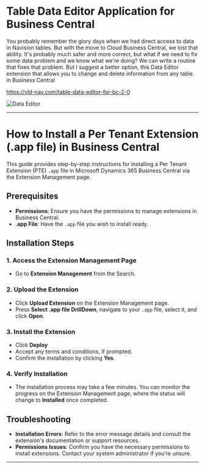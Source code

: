 # Table Data Editor Application for Business Central
You probably remember the glory days when we had direct access to data in Navision tables. But with the move to Cloud Business Central, we lost that ability. It's probably much safer and more correct, but what if we need to fix some data problem and we know what we're doing? We can write a routine that fixes that problem. But I suggest a better option, this Data Editor extension that allows you to change and delete information from any table in Business Central

https://vld-nav.com/table-data-editor-for-bc-2-0


![Data Editor](https://static.tildacdn.com/tild3565-3631-4636-b463-303765396635/OpenTable.gif)

---

# How to Install a Per Tenant Extension (.app file) in Business Central

This guide provides step-by-step instructions for installing a Per Tenant Extension (PTE) `.app` file in Microsoft Dynamics 365 Business Central via the Extension Management page.

## Prerequisites

- **Permissions**: Ensure you have the permissions to manage extensions in Business Central.
- **.app File**: Have the `.app` file you wish to install ready.

## Installation Steps

### 1. Access the Extension Management Page

- Go to **Extension Management** from the Search.

### 2. Upload the Extension

- Click **Upload Extension** on the Extension Management page.
- Press **Select .app file DrillDown**, navigate to your `.app` file, select it, and click **Open**.
  
### 3. Install the Extension

- Click **Deploy**
- Accept any terms and conditions, if prompted.
- Confirm the installation by clicking **Yes**.

### 4. Verify Installation

- The installation process may take a few minutes. You can monitor the progress on the Extension Management page, where the status will change to **Installed** once completed.

## Troubleshooting

- **Installation Errors**: Refer to the error message details and consult the extension's documentation or support resources.
- **Permissions Issues**: Confirm you have the necessary permissions to install extensions. Contact your system administrator if you're unsure.


---
